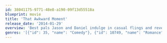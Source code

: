 ```yaml
---
id: 38041175-9771-48e8-a190-09f13d55518a
blueprint: movie
title: 'That Awkward Moment'
release_date: '2014-01-29'
overview: 'Best pals Jason and Daniel indulge in casual flings and revel in their carefree, unattached lives. After learning that the marriage of their friend Mikey is over, they gladly welcome him back into their circle. The three young men make a pact to have fun and avoid commitment. However, when all three find themselves involved in serious relationships, they must keep their romances secret from one another.'
genres: '[{"id": 35, "name": "Comedy"}, {"id": 10749, "name": "Romance"}]'
---
```

